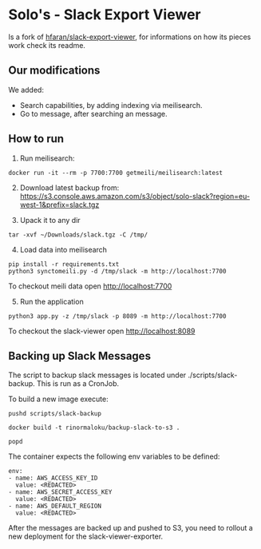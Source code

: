 # Solo's - Slack Export Viewer

Is a fork of [hfaran/slack-export-viewer](https://kandi.openweaver.com/python/hfaran/slack-export-viewer), for informations on how its pieces work check its readme.

## Our modifications

We added: 
- Search capabilities, by adding indexing via meilisearch.
- Go to message, after searching an message.

## How to run

1. Run meilisearch:
```
docker run -it --rm -p 7700:7700 getmeili/meilisearch:latest
```

2. Download latest backup from: https://s3.console.aws.amazon.com/s3/object/solo-slack?region=eu-west-1&prefix=slack.tgz

3. Upack it to any dir
```
tar -xvf ~/Downloads/slack.tgz -C /tmp/
```

4. Load data into meilisearch
```
pip install -r requirements.txt
python3 synctomeili.py -d /tmp/slack -m http://localhost:7700
```

To checkout meili data open [http://localhost:7700](http://localhost:7700)

5. Run the application
```
python3 app.py -z /tmp/slack -p 8089 -m http://localhost:7700
```

To checkout the slack-viewer open [http://localhost:8089](http://localhost:8089)

## Backing up Slack Messages

The script to backup slack messages is located under ./scripts/slack-backup. This is run as a CronJob.


To build a new image execute:
```
pushd scripts/slack-backup

docker build -t rinormaloku/backup-slack-to-s3 .  

popd
```

The container expects the following env variables to be defined:
```
env:
- name: AWS_ACCESS_KEY_ID
  value: <REDACTED>
- name: AWS_SECRET_ACCESS_KEY
  value: <REDACTED>
- name: AWS_DEFAULT_REGION
  value: <REDACTED>
```

After the messages are backed up and pushed to S3, you need to rollout a new deployment for the slack-viewer-exporter.
